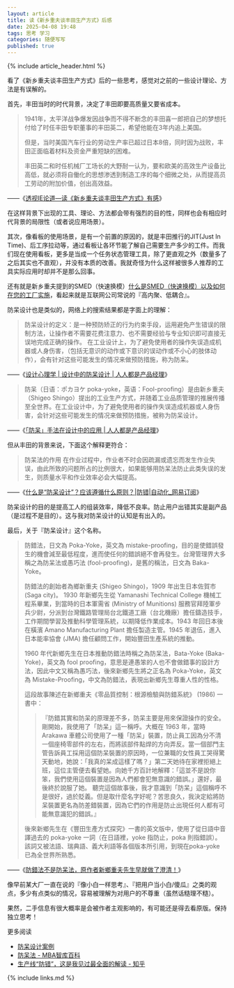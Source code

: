 ```yaml
---
layout: article
title: 读《新乡重夫谈丰田生产方式》后感
date: 2025-04-08 19:48
tags: 思考 学习
categories: 随便写写
published: true
---
```


{% include article_header.html %}

看了《新乡重夫谈丰田生产方式》后的一些思考，感觉对之前的一些设计理论、方法是有误解的。

首先，丰田当时的时代背景，决定了丰田即要高质量又要省成本。

> 1941年，太平洋战争爆发因战争而不得不断念的丰田喜一郎把自己的梦想托付给了时任丰田专职董事的丰田英二，希望他能在3年内追上美国。
> 
> 但是，当时美国汽车行业的劳动生产率已超过日本8倍，同时因为战败，丰田正面临着材料及资金严重短缺的困难。
> 
> 丰田英二和时任机械厂工场长的大野耐一认为，要和欧美的高效生产设备比高低，就必须将自働化的思想渗透到制造工序的每个细微之处，从而提高员工劳动的附加价值，创出高效益。

——《[透视IE论道—读《新乡重夫谈丰田生产方式》有感](https://www.sohu.com/a/316869376_228668)》

在这样背景下出现的工具、理论、方法都会带有强烈的目的性，同样也会有相应时代背景的局限性（或者说应用场景）。

其次，像看板的使用场景，是有一个前置的原因的，就是丰田推行的JIT(Just In Time)、后工序拉动等，通过看板让各环节能了解自己需要生产多少的工件。而我们现在使用看板，更多是当成一个任务状态管理工具，除了更直观之外（数量多了之后其实也不直观），并没有本质的改善。我就奇怪为什么这样被很多人推荐的工具实际应用时却并不是那么回事。

还有就是新乡重夫提到的SMED（快速换模）[什么是SMED（快速换模）以及如何在您的工厂实施](https://www.monitor-box.com/zh-hans/smed/)，看起来就是互联网公司常说的『高内聚、低耦合』。

防呆设计也是类似的，网络上的搜索结果都是字面上的理解：

> 防呆设计的定义：是一种预防矫正的行为约束手段，运用避免产生错误的限制方法，让操作者不需要花费注意力、也不需要经验与专业知识即可直接无误地完成正确的操作。 在工业设计上，为了避免使用者的操作失误造成机器或人身伤害，（包括无意识的动作或下意识的误动作或不小心的肢体动作），会有针对这些可能发生的情况来做预防措施，称为防呆。

——《[设计心理学 \| 设计中的防呆设计 \| 人人都是产品经理](https://www.woshipm.com/ucd/305254.html)》

> 防呆（日语：ポカヨケ poka-yoke，英语：Fool-proofing）是由新乡重夫（Shigeo Shingo）提出的工业生产方式，并随着工业品质管理的推展传播至全世界。在工业设计中，为了避免使用者的操作失误造成机器或人身伤害，会针对这些可能发生的情况来做预防措施，被称为防呆设计。

——《[「防呆」手法在设计中的应用 \| 人人都是产品经理](https://www.woshipm.com/pd/5502036.html)》

但从丰田的背景来说，下面这个解释更符合：

> 防呆法的作用
> 在作业过程中，作业者不时会因疏漏或遗忘而发生作业失误，由此所致的问题所占的比例很大，如果能够用防呆法防止此类失误的发生，则质量水平和作业效率必会大幅提高。

——《[什么是“防呆设计”？应该遵循什么原则？\|防错\|自动化_网易订阅](https://www.163.com/dy/article/FRN7S0P205372O8R.html)》

防呆设计的目的是提高工人的组装效率，降低不良率。防止用户出错其实是副产品（是过程不是目的）。这与我对防呆设计的认知是有出入的。

最后，关于『防呆设计』这个名称。

> 防錯法，日文為 Poka-Yoke，英文為 mistake-proofing，目的是使錯誤發生的機會減至最低程度，進而使任何的錯誤絕不會再發生。台灣管理界大多稱之為防呆法或愚巧法 (fool-proofing)，是舊的稱法，日文為 Baka-Yoke。
> 
> 防錯法的創始者為鄉新重夫 (Shigeo Shingo)，1909 年出生日本佐賀市 (Saga city)。
> 1930 年新鄉先生從 Yamanashi Technical College 機械工程系畢業，到當時的日本軍需省 (Ministry of Munitions) 服務官拜陸軍步兵少尉，分派到台灣鐵路管理局台北鐵道工廠（台北機廠）擔任鑄造技手，工作期間學習及推動科學管理系統，以期降低作業成本。1943 年回日本後在橫濱  Amano Manufacturing Plant 擔任製造主管。1945 年退伍，進入日本能率協會 (JMA) 擔任顧問工作，開始豐田生產系統的推動。
> 
> 1960 年代新鄉先生在日本推動防錯法時稱之為防呆法，Bata-Yoke (Baka-Yoke)，英文為 fool proofing，意思是連愚笨的人也不會做錯事的設計方法，因此中文又稱為愚巧法，後來新鄉先生將之正名為 Poka-Yoke，英文為 Mistake-Proofing，中文為防錯法，表現出新鄉先生尊重人性的性格。
> 
> 這段故事陳述在新鄉重夫《零品質控制：根源檢驗與防錯系統》 (1986) 一書中：
> >『防錯其實和防呆的原理差不多，防呆主要是用來保證操作的安全。剛開始，我使用了「防呆」這一稱呼。大概在 1963 年，當時 Arakawa 車體公司使用了一種「防呆」裝置，防止員工因為分不清一個座椅零部件的左右，而將該部件點焊的方向弄反。當一個部門主管告訴員工採用這個防呆裝置的原因時，一位兼職的女性員工哭得驚天動地，她說：「我真的呆成這樣了嗎？」第二天她待在家裡拒絕上班，這位主管便去看望她。向她千方百計地解釋：「這並不是說你笨，我們使用這個裝置是因為人們都會犯無意識的錯誤。」還好，最後終於說服了她。
> > 聽完這個故事後，我才意識到「防呆」這個稱呼不是很好，過於貶義。但是取什麼名字好呢？苦思良久，我決定給將防呆裝置更名為防差錯裝置，因為它們的作用是防止出現任何人都有可能無意識犯的錯誤。』
> 
> 後來新鄉先生在《豐田生產方式探究》一書的英文版中，使用了從日語中音譯過去的 poka-yoke 一詞（在日語裡，yoke 指防止，poka 則指錯誤）。該詞又被法語、瑞典語、義大利語等各個版本所引用，到現在poka-yoke 已為全世界所熟悉。

——《[防錯法不是防呆法，原作者新鄉重夫先生早就做了澄清！](http://tw-redi.com/forum.php?mod=viewthread&tid=698)》

像早前某大厂一直在说的『像小白一样思考』、『把用户当小白/傻瓜』之类的观点，多少有点类似的情况，容易被理解为对用户的不尊重（虽然话糙理不糙）。

果然，二手信息有很大概率是会被作者主观影响的，有可能还是得去看原版。保持独立思考！

更多阅读

- [防呆设计案例](https://mp.weixin.qq.com/s?__biz=MzUxMjgwOTE4Ng==&mid=2247484135&idx=3&sn=6118d9fd4ceee85700fd6e3d9c81d75f&chksm=f826da02a520b142e3b81afd651cd44650bfc26c85f01d784da91c44fc58ef7094e0ed5969c5&mpshare=1&scene=1&srcid=0317RfVr8e9mb7UuBViaJcwQ&sharer_shareinfo=0882d3276190dbe7f063e69d9885c087&sharer_shareinfo_first=0882d3276190dbe7f063e69d9885c087)
- [防呆法 - MBA智库百科](https://wiki.mbalib.com/wiki/%E9%98%B2%E5%91%86%E6%B3%95)
- [生产线“防错”，这是我见过最全面的解读 - 知乎](https://zhuanlan.zhihu.com/p/426186069)

{% include links.md %}